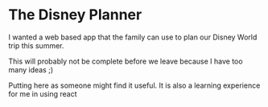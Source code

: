 # The Disney Planner

I wanted a web based app that the family can use to plan our Disney World trip this summer.

This will probably not be complete before we leave because I have too many ideas ;)

Putting here as someone might find it useful. It is also a learning experience for me in using react
